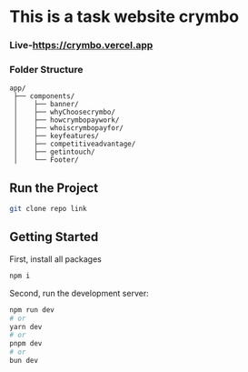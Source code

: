 # This is a task website crymbo
### Live-https://crymbo.vercel.app

### Folder Structure

```plaintext
app/
 ├── components/
 │    ├── banner/
 │    ├── whyChoosecrymbo/
 │    ├── howcrymbopaywork/
 │    ├── whoiscrymbopayfor/
 │    ├── keyfeatures/
 │    ├── competitiveadvantage/
 │    ├── getintouch/
 │    └── Footer/
```
             
## Run the Project

```bash
git clone repo link
```
## Getting Started

First, install all packages

```bash
npm i
```

Second, run the development server:

```bash
npm run dev
# or
yarn dev
# or
pnpm dev
# or
bun dev
```


